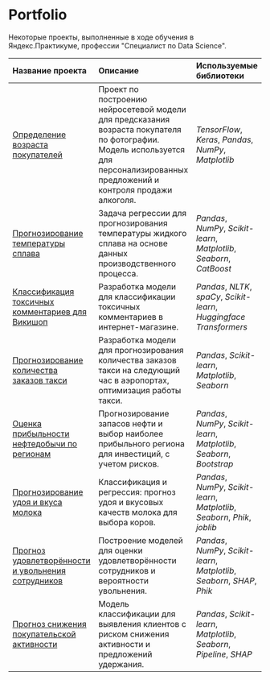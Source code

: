# Portfolio

Некоторые проекты, выполненные в ходе обучения в Яндекс.Практикуме, профессии "Специалист по Data Science".

| Название проекта | Описание | Используемые библиотеки | 
| :---------------------- | :---------------------- | :---------------------- |
| [Определение возраста покупателей](customer-age-prediction) | Проект по построению нейросетевой модели для предсказания возраста покупателя по фотографии. Модель используется для персонализированных предложений и контроля продажи алкоголя. | *TensorFlow*, *Keras*, *Pandas*, *NumPy*, *Matplotlib* |
| [Прогнозирование температуры сплава](alloy-temperature-forecasting) | Задача регрессии для прогнозирования температуры жидкого сплава на основе данных производственного процесса. | *Pandas*, *NumPy*, *Scikit-learn*, *Matplotlib*, *Seaborn*, *CatBoost* |
| [Классификация токсичных комментариев для Викишоп](toxic-text-classification) | Разработка модели для классификации токсичных комментариев в интернет-магазине. | *Pandas*, *NLTK*, *spaCy*, *Scikit-learn*, *Huggingface Transformers* |
| [Прогнозирование количества заказов такси](taxi-order-forecasting) | Разработка модели для прогнозирования количества заказов такси на следующий час в аэропортах, оптимизация работы такси. | *Pandas*, *Scikit-learn*, *Matplotlib*, *Seaborn* |
| [Оценка прибыльности нефтедобычи по регионам](oil-reserves-forecast) | Прогнозирование запасов нефти и выбор наиболее прибыльного региона для инвестиций, с учетом рисков. | *Pandas*, *NumPy*, *Scikit-learn*, *Matplotlib*, *Seaborn*, *Bootstrap* |
| [Прогнозирование удоя и вкуса молока](dairy-cow-selection) | Классификация и регрессия: прогноз удоя и вкусовых качеств молока для выбора коров. | *Pandas*, *NumPy*, *Scikit-learn*, *Matplotlib*, *Seaborn*, *Phik*, *joblib* |
| [Прогноз удовлетворённости и увольнения сотрудников](employee-turnover-prediction) | Построение моделей для оценки удовлетворённости сотрудников и вероятности увольнения. | *Pandas*, *NumPy*, *Scikit-learn*, *Matplotlib*, *Seaborn*, *SHAP*, *Phik* |
| [Прогноз снижения покупательской активности](customer-activity-prediction) | Модель классификации для выявления клиентов с риском снижения активности и предложений удержания. | *Pandas*, *Scikit-learn*, *Matplotlib*, *Seaborn*, *Pipeline*, *SHAP* |
